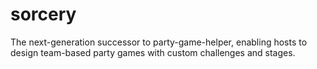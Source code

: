 # sorcery
The next-generation successor to party-game-helper, enabling hosts to design team-based party games with custom challenges and stages.
